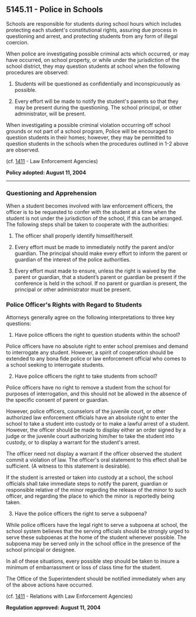 ## 5145.11 - Police in Schools

Schools are responsible for students during school hours which includes protecting each student's constitutional rights, assuring due process in questioning and arrest, and protecting students from any form of illegal coercion.

When police are investigating possible criminal acts which occurred, or may have occurred, on school property, or while under the jurisdiction of the school district, they may question students at school when the following procedures are observed:

1. Students will be questioned as confidentially and inconspicuously as possible.

2. Every effort will be made to notify the student's parents so that they may be present during the questioning.  The school principal, or other administrator, will be present.


When investigating a possible criminal violation occurring off school grounds or not part of a school program,  Police will be encouraged to question students in their homes; however, they may be permitted to question students in the schools when the procedures outlined in 1-2 above are observed.

\(cf. [1411](/policies/1000/1411.md) - Law Enforcement Agencies\)

**Policy adopted:  August 11, 2004**

---

### Questioning and Apprehension

When a student becomes involved with law enforcement officers, the officer is to be requested to confer with the student at a time when the student is not under the jurisdiction of the school, if this can be arranged. The following steps shall be taken to cooperate with the authorities:

1. The officer shall properly identify himself\/herself.

2. Every effort must be made to immediately notify the parent and\/or guardian. The principal should make every effort to inform the parent or guardian of the interest of the police authorities.

3. Every effort must made to ensure, unless the right is waived by the parent or guardian, that a student’s parent or guardian be present if the conference is held in the school. If no parent or guardian is present, the principal or other administrator must be present.


### Police Officer's Rights with Regard to Students

Attorneys generally agree on the following interpretations to three key questions:

1. Have police officers the right to question students within the school?

  Police officers have no absolute right to enter school premises and demand to interrogate any student. However, a spirit of cooperation should be extended to any bona fide police or law enforcement official who comes to a school seeking to interrogate students.

2. Have police officers the right to take students from school?

  Police officers have no right to remove a student from the school for purposes of interrogation, and this should not be allowed in the absence of the specific consent of parent or guardian.

  However, police officers, counselors of the juvenile court, or other authorized law enforcement officials have an absolute right to enter the school to take a student into custody or to make a lawful arrest of a student. However, the officer should be made to display either an order signed by a judge or the juvenile court authorizing him\/her to take the student into custody, or to display a warrant for the student's arrest.

  The officer need not display a warrant if the officer observed the student commit a violation of law. The officer's oral statement to this effect shall be sufficient. \(A witness to this statement is desirable\).

  If the student is arrested or taken into custody at a school, the school officials shall take immediate steps to notify the parent, guardian or responsible relative of the minor regarding the release of the minor to such officer, and regarding the place to which the minor is reportedly being taken.

3. Have the police officers the right to serve a subpoena?

  While police officers have the legal right to serve a subpoena at school, the school system believes that the serving officials should be strongly urged to serve these subpoenas at the home of the student whenever possible. The subpoena may be served only in the school office in the presence of the school principal or designee.

  In all of these situations, every possible step should be taken to insure a minimum of embarrassment or loss of class time for the student.

  The Office of the Superintendent should be notified immediately when any of the above actions have occurred.


\(cf. [1411](/policies/1000/1411.md) - Relations with Law Enforcement Agencies\)

**Regulation approved:  August 11, 2004**


